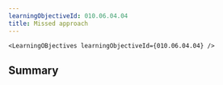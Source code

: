 ```yaml
---
learningObjectiveId: 010.06.04.04
title: Missed approach
---
```


```tsx eval
<LearningOBjectives learningObjectiveId={010.06.04.04} />
```

## Summary

